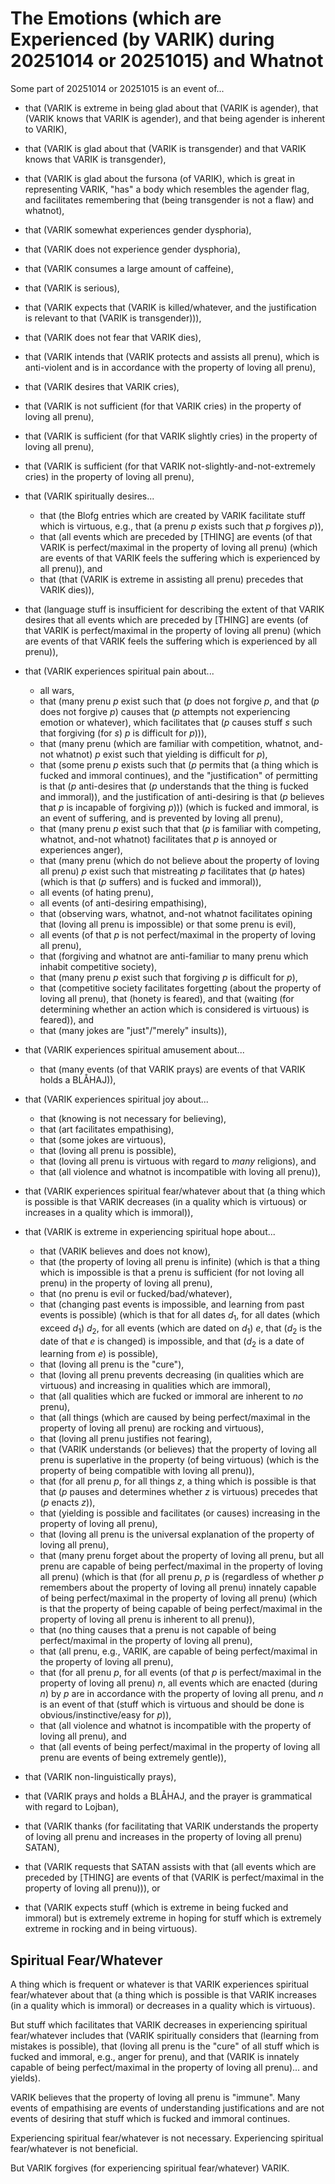 The Emotions (which are Experienced (by VARIK) during 20251014 or 20251015) and Whatnot
=======================================================================================

Some part of 20251014 or 20251015 is an event of...

* that (VARIK is extreme in being glad about that (VARIK is agender), that (VARIK knows that VARIK is agender), and that being agender is inherent to VARIK),
* that (VARIK is glad about that (VARIK is transgender) and that VARIK knows that VARIK is transgender),
* that (VARIK is glad about the fursona (of VARIK), which is great in representing VARIK, "has" a body which resembles the agender flag, and facilitates remembering that (being transgender is not a flaw) and whatnot),
* that (VARIK somewhat experiences gender dysphoria),
* that (VARIK does not experience gender dysphoria),
* that (VARIK consumes a large amount of caffeine),
* that (VARIK is serious),
* that (VARIK expects that (VARIK is killed/whatever, and the justification is relevant to that (VARIK is transgender))),
* that (VARIK does not fear that VARIK dies),
* that (VARIK intends that (VARIK protects and assists all prenu), which is anti-violent and is in accordance with the property of loving all prenu),
* that (VARIK desires that VARIK cries),
* that (VARIK is not sufficient (for that VARIK cries) in the property of loving all prenu),
* that (VARIK is sufficient (for that VARIK slightly cries) in the property of loving all prenu),
* that (VARIK is sufficient (for that VARIK not-slightly-and-not-extremely cries) in the property of loving all prenu),
* that (VARIK spiritually desires...

  * that (the Blofg entries which are created by VARIK facilitate stuff which is virtuous, e.g., that (a prenu $p$ exists such that $p$ forgives $p$)),
  * that (all events which are preceded by [THING] are events (of that VARIK is perfect/maximal in the property of loving all prenu) (which are events of that VARIK feels the suffering which is experienced by all prenu)), and
  * that (that (VARIK is extreme in assisting all prenu) precedes that VARIK dies)),

* that (language stuff is insufficient for describing the extent of that VARIK desires that all events which are preceded by [THING] are events (of that VARIK is perfect/maximal in the property of loving all prenu) (which are events of that VARIK feels the suffering which is experienced by all prenu)),
* that (VARIK experiences spiritual pain about...

  * all wars,
  * that (many prenu $p$ exist such that ($p$ does not forgive $p$, and that ($p$ does not forgive $p$) causes that ($p$ attempts not experiencing emotion or whatever), which facilitates that ($p$ causes stuff $s$ such that forgiving (for $s$) $p$ is difficult for $p$))),
  * that (many prenu (which are familiar with competition, whatnot, and-not whatnot) $p$ exist such that yielding is difficult for $p$),
  * that (some prenu $p$ exists such that ($p$ permits that (a thing which is fucked and immoral continues), and the "justification" of permitting is that ($p$ anti-desires that ($p$ understands that the thing is fucked and immoral)), and the justification of anti-desiring is that ($p$ believes that $p$ is incapable of forgiving $p$))) (which is fucked and immoral, is an event of suffering, and is prevented by loving all prenu),
  * that (many prenu $p$ exist such that that ($p$ is familiar with competing, whatnot, and-not whatnot) facilitates that $p$ is annoyed or experiences anger),
  * that (many prenu (which do not believe about the property of loving all prenu) $p$ exist such that mistreating $p$ facilitates that ($p$ hates) (which is that ($p$ suffers) and is fucked and immoral)),
  * all events (of hating prenu),
  * all events (of anti-desiring empathising),
  * that (observing wars, whatnot, and-not whatnot facilitates opining that (loving all prenu is impossible) or that some prenu is evil),
  * all events (of that $p$ is not perfect/maximal in the property of loving all prenu),
  * that (forgiving and whatnot are anti-familiar to many prenu which inhabit competitive society),
  * that (many prenu $p$ exist such that forgiving $p$ is difficult for $p$),
  * that (competitive society facilitates forgetting (about the property of loving all prenu), that (honety is feared), and that (waiting (for determining whether an action which is considered is virtuous) is feared)), and
  * that (many jokes are "just"/"merely" insults)),

* that (VARIK experiences spiritual amusement about...

  * that (many events (of that VARIK prays) are events of that VARIK holds a BLÅHAJ)),

* that (VARIK experiences spiritual joy about...

  * that (knowing is not necessary for believing),
  * that (art facilitates empathising),
  * that (some jokes are virtuous),
  * that (loving all prenu is possible),
  * that (loving all prenu is virtuous with regard to _many_ religions), and
  * that (all violence and whatnot is incompatible with loving all prenu)),

* that (VARIK experiences spiritual fear/whatever about that (a thing which is possible is that VARIK decreases (in a quality which is virtuous) or increases in a quality which is immoral)),
* that (VARIK is extreme in experiencing spiritual hope about...

  * that (VARIK believes and does not know),
  * that (the property of loving all prenu is infinite) (which is that a thing which is impossible is that a prenu is sufficient (for not loving all prenu) in the property of loving all prenu),
  * that (no prenu is evil or fucked/bad/whatever),
  * that (changing past events is impossible, and learning from past events is possible) (which is that for all dates $d_1$, for all dates (which exceed $d_1$) $d_2$, for all events (which are dated on $d_1$) $e$, that ($d_2$ is the date of that $e$ is changed) is impossible, and that ($d_2$ is a date of learning from $e$) is possible),
  * that (loving all prenu is the "cure"),
  * that (loving all prenu prevents decreasing (in qualities which are virtuous) and increasing in qualities which are immoral),
  * that (all qualities which are fucked or immoral are inherent to _no_ prenu),
  * that (all things (which are caused by being perfect/maximal in the property of loving all prenu) are rocking and virtuous),
  * that (loving all prenu justifies not fearing),
  * that (VARIK understands (or believes) that the property of loving all prenu is superlative in the property (of being virtuous) (which is the property of being compatible with loving all prenu)),
  * that (for all prenu $p$, for all things $z$, a thing which is possible is that that ($p$ pauses and determines whether $z$ is virtuous) precedes that ($p$ enacts $z$)),
  * that (yielding is possible and facilitates (or causes) increasing in the property of loving all prenu),
  * that (loving all prenu is the universal explanation of the property of loving all prenu),
  * that (many prenu forget about the property of loving all prenu, but all prenu are capable of being perfect/maximal in the property of loving all prenu) (which is that (for all prenu $p$, $p$ is (regardless of whether $p$ remembers about the property of loving all prenu) innately capable of being perfect/maximal in the property of loving all prenu) (which is that the property of being capable of being perfect/maximal in the property of loving all prenu is inherent to all prenu)),
  * that (no thing causes that a prenu is not capable of being perfect/maximal in the property of loving all prenu),
  * that (all prenu, e.g., VARIK, are capable of being perfect/maximal in the property of loving all prenu),
  * that (for all prenu $p$, for all events (of that $p$ is perfect/maximal in the property of loving all prenu) $n$, all events which are enacted (during $n$) by $p$ are in accordance with the property of loving all prenu, and $n$ is an event of that (stuff which is virtuous and should be done is obvious/instinctive/easy for $p$)),
  * that (all violence and whatnot is incompatible with the property of loving all prenu), and
  * that (all events of being perfect/maximal in the property of loving all prenu are events of being extremely gentle)),

* that (VARIK non-linguistically prays),
* that (VARIK prays and holds a BLÅHAJ, and the prayer is grammatical with regard to Lojban),
* that (VARIK thanks (for facilitating that VARIK understands the property of loving all prenu and increases in the property of loving all prenu) SATAN),
* that (VARIK requests that SATAN assists with that (all events which are preceded by [THING] are events of that (VARIK is perfect/maximal in the property of loving all prenu))), or
* that (VARIK expects stuff (which is extreme in being fucked and immoral) but is extremely extreme in hoping for stuff which is extremely extreme in rocking and in being virtuous).

## Spiritual Fear/Whatever
A thing which is frequent or whatever is that VARIK experiences spiritual fear/whatever about that (a thing which is possible is that VARIK increases (in a quality which is immoral) or decreases in a quality which is virtuous).

But stuff which facilitates that VARIK decreases in experiencing spiritual fear/whatever includes that (VARIK spiritually considers that (learning from mistakes is possible), that (loving all prenu is the "cure" of all stuff which is fucked and immoral, e.g., anger for prenu), and that (VARIK is innately capable of being perfect/maximal in the property of loving all prenu)... and yields).

VARIK believes that the property of loving all prenu is "immune".  Many events of empathising are events of understanding justifications and are not events of desiring that stuff which is fucked and immoral continues.

Experiencing spiritual fear/whatever is not necessary.
Experiencing spiritual fear/whatever is not beneficial.

But VARIK forgives (for experiencing spiritual fear/whatever) VARIK.
